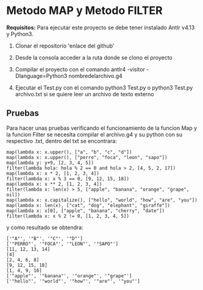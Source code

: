 # **Metodo MAP y Metodo FILTER**
**Requisitos:** Para ejecutar este proyecto se debe tener instalado Antlr v4.13 y Python3.

1. Clonar el repositorio 'enlace del github'

2. Desde la consola acceder a la ruta donde se clono el proyecto

3. Compilar el proyecto con el comando antlr4 -visitor -Dlanguage=Python3 nombredelarchivo.g4

4. Ejecutar el Test.py con el comando python3 Test.py o python3 Test.py archivo.txt si se quiere leer un archivo de texto externo


## **Pruebas**
Para hacer unas pruebas verificando el funcionamiento de la funcion Map y la funcion Filter se necesita compilar el archivo.g4 y su python con su respectivo .txt, dentro del txt se encontrara:

```
map(lambda x: x.upper(), ["a", "b", "c", "d"])
map(lambda x: x.upper(), ["perro", "foca", "leon", "sapo"])
map(lambda y: y+9, [2, 3, 4, 5])
filter(lambda hola: hola % 2 == 0 and hola > 2, [4, 5, 2, 17])
map(lambda x: x * 2, [1, 2, 3, 4])
filter(lambda x: x % 3 == 0, [9, 12, 15, 18])
map(lambda x: x ** 2, [1, 2, 3, 4])
filter(lambda x: len(x) > 5, ["apple", "banana", "orange", "grape", oil])
map(lambda x: x.capitalize(), ["hello", "world", "how", "are", "you"])
map(lambda x: len(x), ["cat", "dog", "elephant", "giraffe"])
map(lambda x: x[0], ["apple", "banana", "cherry", "date"])
filter(lambda x: x % 2 != 0, [1, 2, 3, 4, 5])
```

y como resultado se obtendra:

```
['"A"', '"B"', '"C"', '"D"']
['"PERRO"', '"FOCA"', '"LEON"', '"SAPO"']
[11, 12, 13, 14]
[4]
[2, 4, 6, 8]
[9, 12, 15, 18]
[1, 4, 9, 16]
['"apple"', '"banana"', '"orange"', '"grape"']
['"hello"', '"world"', '"how"', '"are"', '"you"']
